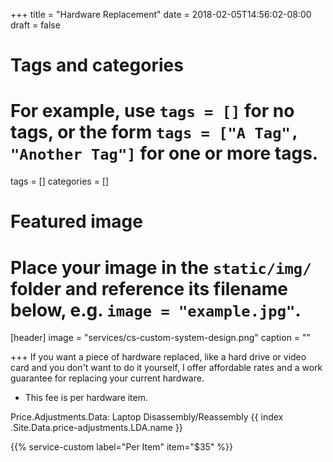 +++
title = "Hardware Replacement"
date = 2018-02-05T14:56:02-08:00
draft = false

# Tags and categories
# For example, use `tags = []` for no tags, or the form `tags = ["A Tag", "Another Tag"]` for one or more tags.
tags = []
categories = []

# Featured image
# Place your image in the `static/img/` folder and reference its filename below, e.g. `image = "example.jpg"`.
[header]
image = "services/cs-custom-system-design.png"
caption = ""

+++
If you want a piece of hardware replaced, like a hard drive or video card and you don't want to do it yourself, I offer affordable rates and a work guarantee for replacing your current hardware.<!--more-->

<ul>
<li>This fee is per hardware item.</li>
</ul>

Price.Adjustments.Data: Laptop Disassembly/Reassembly
{{ index .Site.Data.price-adjustments.LDA.name }}

{{% service-custom label="Per Item" item="$35" %}}